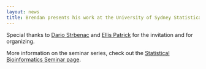 ```yaml
---
layout: news
title: Brendan presents his work at the University of Sydney Statistical Bioinformatics Seminar series.
---
```


Special thanks to [Dario Strbenac](https://www.sydney.edu.au/science/about/our-people/academic-staff/dario-strbenac.html) and [Ellis Patrick](https://www.sydney.edu.au/science/about/our-people/academic-staff/ellis-patrick.html) for the invitation and for organizing. 

More information on the seminar series, check out the [Statistical Bioinformatics Seminar page](https://www.maths.usyd.edu.au/u/SemConf/StatisticalBioinformatics.html).
